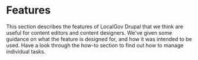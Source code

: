 # Features

This section describes the features of LocalGov Drupal that we think are useful for content editors and content designers. We've given some guidance on what the feature is designed for, and how it was intended to be used. Have a look through the how-to section to find out how to manage individual tasks. 
